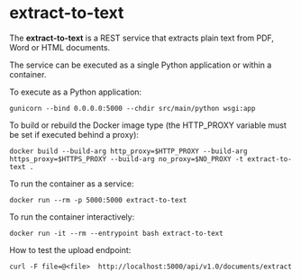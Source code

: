 # extract-to-text

The **extract-to-text** is a REST service that extracts plain text from PDF, Word or HTML documents.

The service can be executed as a single Python application or within a container.

To execute as a Python application:

    gunicorn --bind 0.0.0.0:5000 --chdir src/main/python wsgi:app

To build or rebuild the Docker image type (the HTTP_PROXY variable must be set if executed behind a proxy):

    docker build --build-arg http_proxy=$HTTP_PROXY --build-arg https_proxy=$HTTPS_PROXY --build-arg no_proxy=$NO_PROXY -t extract-to-text .

To run the container as a service:

    docker run --rm -p 5000:5000 extract-to-text    
 
To run the container interactively:

    docker run -it --rm --entrypoint bash extract-to-text

How to test the upload endpoint:

    curl -F file=@<file>  http://localhost:5000/api/v1.0/documents/extract